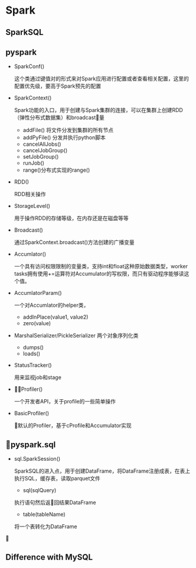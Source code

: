 <!-- 不涉及官方文档中的实验性内容 -->
# Spark 

## SparkSQL

## pyspark

* SparkConf()

    这个类通过键值对的形式来对Spark应用进行配置或者查看相关配置，这里的配置优先级，要高于Spark预先的配置

* SparkContext()
    
    Spark功能的入口，用于创建与Spark集群的连接，可以在集群上创建RDD（弹性分布式数据集）和broadcast量

    * addFile() 将文件分发到集群的所有节点
    * addPyFile() 分发并执行python脚本
    * cancelAllJobs() 
    * cancelJobGroup()
    * setJobGroup()    
    * runJob()
    * range()分布式实现的range()
* RDD()
    
    RDD相关操作

* StorageLevel()

    用于操作RDD的存储等级，在内存还是在磁盘等等

* Broadcast() 
    
    通过SparkContext.broadcast()方法创建的广播变量

* Accumlator()

    一个具有访问权限限制的变量类，支持int和float这种原始数据类型，worker tasks拥有使用+=运算符对Accumulator的写权限，而只有驱动程序能够读这个值。

* AccumlatorParam()

    一个对Accumlator的helper类，
    
    * addInPlace(value1, value2)
    * zero(value)

* MarshalSerializer/PickleSerializer
    两个对象序列化类
    
    * dumps()
    * loads()

* StatusTracker()
    
    用来监视job和stage

* Profiler()

    一个开发者API，关于profile的一些简单操作

* BasicProfiler()

    默认的Profiler，基于cProfile和Accumulator实现

## pyspark.sql 

* sql.SparkSession()

    SparkSQL的进入点，用于创建DataFrame，将DataFrame注册成表，在表上执行SQL，缓存表，读取parquet文件

    * sql(sqlQuery)
    
    执行语句然后返回结果DataFrame

    * table(tableName)

    将一个表转化为DataFrame




## Difference with MySQL